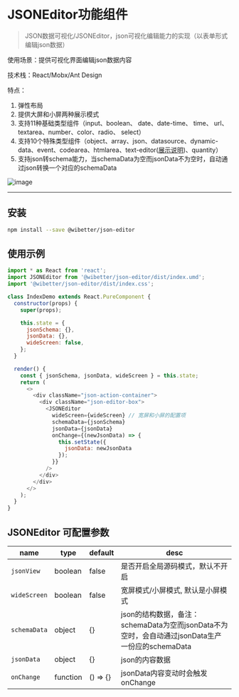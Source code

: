 # JSONEditor功能组件

> JSON数据可视化/JSONEditor，json可视化编辑能力的实现（以表单形式编辑json数据）

使用场景：提供可视化界面编辑json数据内容

技术栈：React/Mobx/Ant Design

特点：
1. 弹性布局
2. 提供大屏和小屏两种展示模式
3. 支持11种基础类型组件（input、boolean、 date、date-time、 time、 url、 textarea、number、color、radio、 select）
4. 支持10个特殊类型组件（object、array、json、datasource、dynamic-data、event、codearea、htmlarea、text-editor([展示说明](https://github.com/wibetter/json-editor/blob/master/docs/TextEditor.md))、quantity）
5. 支持json转schema能力，当schemaData为空而jsonData不为空时，自动通过json转换一个对应的schemaData

![image](https://user-images.githubusercontent.com/11958920/104156633-7eedc680-5424-11eb-9972-2e8613bd5460.png)

***

## 安装

```bash
npm install --save @wibetter/json-editor
```


## 使用示例

```js
import * as React from 'react';
import JSONEditor from '@wibetter/json-editor/dist/index.umd';
import '@wibetter/json-editor/dist/index.css';

class IndexDemo extends React.PureComponent {
  constructor(props) {
    super(props);

    this.state = {
      jsonSchema: {},
      jsonData: {},
      wideScreen: false,
    };
  }

  render() {
    const { jsonSchema, jsonData, wideScreen } = this.state;
    return (
      <>
        <div className="json-action-container">
          <div className="json-editor-box">
            <JSONEditor
              wideScreen={wideScreen} // 宽屏和小屏的配置项
              schemaData={jsonSchema}
              jsonData={jsonData}
              onChange={(newJsonData) => {
                this.setState({
                  jsonData: newJsonData
                });
              }}
            />
          </div>
        </div>
      </>
    );
  }
}
```

## JSONEditor 可配置参数

| name         | type     | default | desc                            |
| ------------ | -------- | ------- | ------------------------------- |
| `jsonView`   | boolean  | false   | 是否开启全局源码模式，默认不开启      |
| `wideScreen` | boolean  | false   | 宽屏模式/小屏模式, 默认是小屏模式     |
| `schemaData` | object   | {}      | json的结构数据，备注：schemaData为空而jsonData不为空时，会自动通过jsonData生产一份应的schemaData                    |
| `jsonData`   | object   | {}      | json的内容数据                    |
| `onChange`   | function | () => {}    | jsonData内容变动时会触发onChange   |
